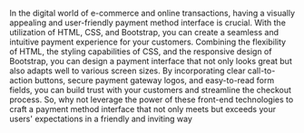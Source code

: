 In the digital world of e-commerce and online transactions, having a visually appealing and user-friendly payment method interface is crucial. With the utilization of HTML, CSS, and Bootstrap, you can create a seamless and intuitive payment experience for your customers. Combining the flexibility of HTML, the styling capabilities of CSS, and the responsive design of Bootstrap, you can design a payment interface that not only looks great but also adapts well to various screen sizes. By incorporating clear call-to-action buttons, secure payment gateway logos, and easy-to-read form fields, you can build trust with your customers and streamline the checkout process. So, why not leverage the power of these front-end technologies to craft a payment method interface that not only meets but exceeds your users' expectations in a friendly and inviting way
